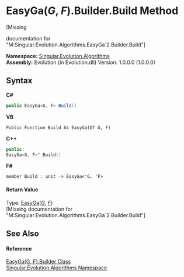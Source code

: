 # EasyGa(*G*, *F*).Builder.Build Method 
 

\[Missing <summary> documentation for "M:Singular.Evolution.Algorithms.EasyGa`2.Builder.Build"\]

**Namespace:**&nbsp;<a href="abe06fa4-bd7d-97b9-28d0-1b08952971eb">Singular.Evolution.Algorithms</a><br />**Assembly:**&nbsp;Evolution (in Evolution.dll) Version: 1.0.0.0 (1.0.0.0)

## Syntax

**C#**<br />
``` C#
public EasyGa<G, F> Build()
```

**VB**<br />
``` VB
Public Function Build As EasyGa(Of G, F)
```

**C++**<br />
``` C++
public:
EasyGa<G, F>^ Build()
```

**F#**<br />
``` F#
member Build : unit -> EasyGa<'G, 'F> 

```


#### Return Value
Type: <a href="29c1d5fc-2784-8fb5-0c46-438b59fd6a9c">EasyGa</a>(<a href="29c1d5fc-2784-8fb5-0c46-438b59fd6a9c">*G*</a>, <a href="29c1d5fc-2784-8fb5-0c46-438b59fd6a9c">*F*</a>)<br />\[Missing <returns> documentation for "M:Singular.Evolution.Algorithms.EasyGa`2.Builder.Build"\]

## See Also


#### Reference
<a href="9098310a-97ee-397b-6869-a7e55c0645f7">EasyGa(G, F).Builder Class</a><br /><a href="abe06fa4-bd7d-97b9-28d0-1b08952971eb">Singular.Evolution.Algorithms Namespace</a><br />